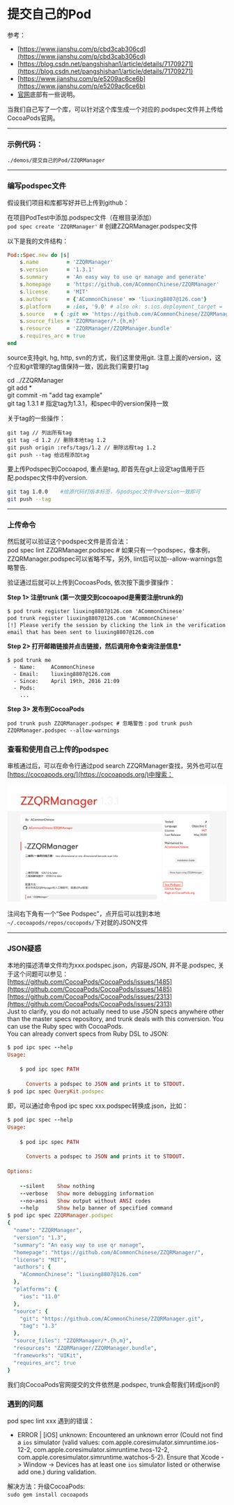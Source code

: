 # 提交自己的Pod


参考：    
- [https://www.jianshu.com/p/cbd3cab306cd](https://www.jianshu.com/p/cbd3cab306cd)  
- [https://blog.csdn.net/pangshishan1/article/details/71709271](https://blog.csdn.net/pangshishan1/article/details/71709271)  
- [https://www.jianshu.com/p/e5209ac6ce6b](https://www.jianshu.com/p/e5209ac6ce6b)
- [官网](http://guides.cocoapods.org/making/specs-and-specs-repo.html)底部有一些说明。  

当我们自己写了一个库，可以针对这个库生成一个对应的.podspec文件并上传给CocoaPods官网。

--------------------------------------------------------------------------------------------------

### 示例代码：
`./demos/提交自己的Pod/ZZQRManager`

--------------------------------------------------------------------------------------------------

### 编写podspec文件

假设我们项目和库都写好并已上传到github：

在项目PodTest中添加.podspec文件（在根目录添加）  
`pod spec create 'ZZQRManager'` \# 创建ZZQRManager.podspec文件

以下是我的文件结构：


```Ruby
Pod::Spec.new do |s|
    s.name         = 'ZZQRManager'
    s.version      = '1.3.1'
    s.summary      = 'An easy way to use qr manage and generate'
    s.homepage     = 'https://github.com/ACommonChinese/ZZQRManager'
    s.license      = 'MIT'
    s.authors      = {'ACommonChinese' => 'liuxing8807@126.com'}
    s.platform     = :ios, '9.0' # also ok: s.ios.deployment_target = '9.0'
    s.source   = { :git => 'https://github.com/ACommonChinese/ZZQRManager.git', :tag => s.version }
    s.source_files = 'ZZQRManager/*.{h,m}'
    s.resource     = 'ZZQRManager/ZZQRManager.bundle'
    s.requires_arc = true
end
```

source支持git, hg, http, svn的方式，我们这里使用git. 注意上面的version，这个应和git管理的tag值保持一致，因此我们需要打tag

cd ../ZZQRManager  
git add \*  
git commit -m "add tag example"  
git tag 1.3.1 \# 指定tag为1.3.1，和spec中的version保持一致

关于tag的一些操作：

```
git tag // 列出所有tag
git tag -d 1.2 // 删除本地tag 1.2
git push origin :refs/tags/1.2 // 删除远程tag 1.2
git push --tag 给远程添加tag
```

要上传Podspec到Cocoapod, 重点是tag, 即首先在git上设定tag值用于匹配.podspec文件中的version.

```Bash
git tag 1.0.0    #给源代码打版本标签，与podspec文件中version一致即可
git push --tag
```

--------------------------------------------------------------------------------------------------

### 上传命令

然后就可以验证这个podspec文件是否合法：  
pod spec lint ZZQRManager.podspec \# 如果只有一个podspec，像本例，ZZQRManager.podspec可以省略不写，另外, lint后可以加--allow-warnings忽略警告.

验证通过后就可以上传到CocoasPods, 依次按下面步骤操作：  

**Step 1&gt; 注册trunk \(第一次提交到cocoapod是需要注册trunk的\)**

```
$ pod trunk register liuxing8807@126.com 'ACommonChinese'
pod trunk register liuxing8807@126.com 'ACommonChinese'
[!] Please verify the session by clicking the link in the verification email that has been sent to liuxing8807@126.com
```

**Step 2&gt; 打开邮箱链接并点击链接，然后调用命令查询注册信息\***

```
$ pod trunk me
  - Name:     ACommonChinese
  - Email:    liuxing8807@126.com
  - Since:    April 19th, 2016 21:09
  - Pods:
    ...
```

**Step 3&gt; 发布到CocoaPods**

```
pod trunk push ZZQRManager.podspec # 忽略警告：pod trunk push ZZQRManager.podspec --allow-warnings
```

### 查看和使用自己上传的podspec

审核通过后，可以在命令行通过pod search ZZQRManager查找，另外也可以在[https://cocoapods.org/](https://cocoapods.org/)中搜索： 

![](./images/5.png)

注间右下角有一个“See Podspec”，点开后可以找到本地`~/.cocoapods/repos/cocopods/`下对就的JSON文件

--------------------------------------------------------------------------------------------------

### JSON疑惑 

本地的描述清单文件均为xxx.podspec.json，内容是JSON, 并不是.podspec, 关于这个问题可以参见：  
[https://github.com/CocoaPods/CocoaPods/issues/1485](https://github.com/CocoaPods/CocoaPods/issues/1485)  
[https://github.com/CocoaPods/CocoaPods/issues/2313](https://github.com/CocoaPods/CocoaPods/issues/2313)  
Just to clarify, you do not actually need to use JSON specs anywhere other than the master specs repository, and trunk deals with this conversion. You can use the Ruby spec with CocoaPods.  
You can already convert specs from Ruby DSL to JSON:

```Ruby
$ pod ipc spec --help
Usage:

    $ pod ipc spec PATH

      Converts a podspec to JSON and prints it to STDOUT.
$ pod ipc spec QueryKit.podspec
```

即，可以通过命令pod ipc spec xxx.podspec转换成.json，比如：

```Ruby
$ pod ipc spec --help
Usage:

    $ pod ipc spec PATH

      Converts a podspec to JSON and prints it to STDOUT.

Options:

    --silent    Show nothing
    --verbose   Show more debugging information
    --no-ansi   Show output without ANSI codes
    --help      Show help banner of specified command
$ pod ipc spec ZZQRManager.podspec
{
  "name": "ZZQRManager",
  "version": "1.3",
  "summary": "An easy way to use qr manage",
  "homepage": "https://github.com/ACommonChinese/ZZQRManager/",
  "license": "MIT",
  "authors": {
    "ACommonChinese": "liuxing8807@126.com"
  },
  "platforms": {
    "ios": "11.0"
  },
  "source": {
    "git": "https://github.com/ACommonChinese/ZZQRManager.git",
    "tag": "1.3"
  },
  "source_files": "ZZQRManager/*.{h,m}",
  "resources": "ZZQRManager/ZZQRManager.bundle",
  "frameworks": "UIKit",
  "requires_arc": true
}
```

我们向CocoaPods官网提交的文件依然是.podspec, trunk会帮我们转成json的

### 遇到的问题

pod spec lint xxx 遇到的错误：

* ERROR \| \[iOS\] unknown: Encountered an unknown error \(Could not find a `ios` simulator \(valid values: com.apple.coresimulator.simruntime.ios-12-2, com.apple.coresimulator.simruntime.tvos-12-2, com.apple.coresimulator.simruntime.watchos-5-2\). Ensure that Xcode -&gt; Window -&gt; Devices has at least one `ios` simulator listed or otherwise add one.\) during validation.

解决方法：升级CocoaPods:   
`sudo gem install cocoapods`

